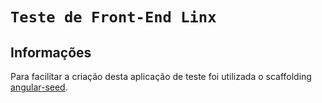 # `Teste de Front-End Linx` 

## Informações

Para facilitar a criação desta aplicação de teste foi utilizada o scaffolding [angular-seed][angularseed].


[angularseed]: https://github.com/angular/angular-seed

